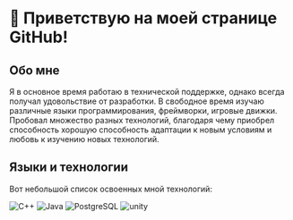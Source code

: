 # 👋 Приветствую на моей странице GitHub!

## **Обо мне**
Я в основное время работаю в технической поддержке, однако всегда получал удовольствие от разработки. В свободное время изучаю различные языки программирования, фреймворки, игровые движки. Пробовал множество разных технологий, благодаря чему приобрел способность хорошую способность адаптации к новым условиям и любовь к изучению новых технологий.

## **Языки и технологии**
Вот небольшой список освоенных мной технологий:

![C++](https://img.shields.io/badge/C++-grey?style=flat-square&logo=cplusplus&logoColor=00599C)
![Java](https://img.shields.io/badge/Java-grey?style=flat-square)
![PostgreSQL](https://img.shields.io/badge/PostgreSQL-grey?style=flat-square&logo=postgresql&logoColor=4169E1)
![unity](https://img.shields.io/badge/Unity-grey?style=flat-square&logo=unity)